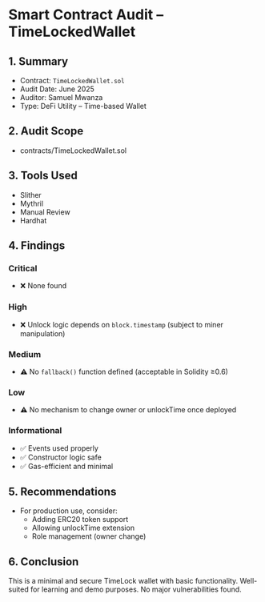 # Smart Contract Audit – TimeLockedWallet

## 1. Summary

- Contract: `TimeLockedWallet.sol`
- Audit Date: June 2025
- Auditor: Samuel Mwanza
- Type: DeFi Utility – Time-based Wallet

## 2. Audit Scope

- contracts/TimeLockedWallet.sol

## 3. Tools Used

- Slither
- Mythril
- Manual Review
- Hardhat

## 4. Findings

### Critical
- ❌ None found

### High
- ❌ Unlock logic depends on `block.timestamp` (subject to miner manipulation)

### Medium
- ⚠️ No `fallback()` function defined (acceptable in Solidity ≥0.6)

### Low
- ⚠️ No mechanism to change owner or unlockTime once deployed

### Informational
- ✅ Events used properly
- ✅ Constructor logic safe
- ✅ Gas-efficient and minimal

## 5. Recommendations

- For production use, consider:
  - Adding ERC20 token support
  - Allowing unlockTime extension
  - Role management (owner change)

## 6. Conclusion

This is a minimal and secure TimeLock wallet with basic functionality. Well-suited for learning and demo purposes. No major vulnerabilities found.
